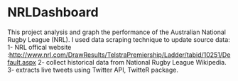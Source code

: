 # NRLDashboard
This project analysis and graph the performance of the Australian National Rugby League (NRL).
I used data scraping technique to update source data:
1- NRL offical website :http://www.nrl.com/DrawResults/TelstraPremiership/Ladder/tabid/10251/Default.aspx
2- collect historical data from National Rugby League Wikipedia.
3- extracts live tweets using Twitter API, TwitteR package.

